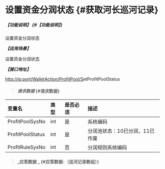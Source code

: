 # 设置资金分润状态 {#获取河长巡河记录}

##### _【功能说明】_ {#【功能说明】}

设置资金分润状态

_**【应用场景】**_

设置资金分润状态

_**【接口地址】**_

[http://ip:port/WalletAction/ProfitPool/S](http://ip:port/HMQuery/PatrolRiver/GetPatrolRivers)etProfitPoolStatus

> #### _请求数据_ {#请求数据}

| 变量名 | 类型 | 是否必须 | 描述 |
| :--- | :--- | :--- | :--- |
| ProfitPoolSysNo | int | 是 | 系统编码 |
| ProfitPoolStatus | int | 是 | 分润池状态：10已分润，11已作废 |
| ProfitRuleSysNo | int | 否 | 分润规则系统编码 |

> #### _应答数据 _ {#应答数据-（巡河记录数组）}



